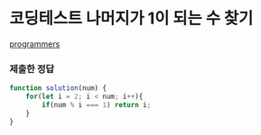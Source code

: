 # 코딩테스트 나머지가 1이 되는 수 찾기

[programmers](https://programmers.co.kr/learn/courses/30/lessons/87389)

### 제출한 정답
```js
function solution(num) {
    for(let i = 2; i < num; i++){
        if(num % i === 1) return i;
    }
}
```
